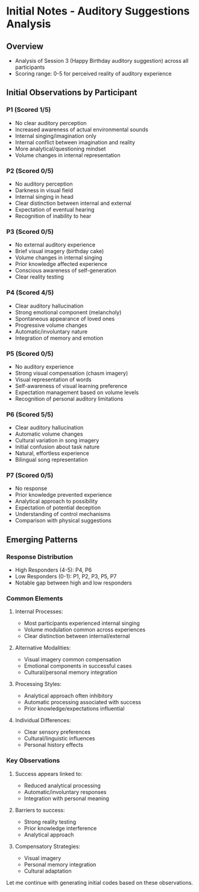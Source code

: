 # Initial Notes - Auditory Suggestions Analysis

## Overview
- Analysis of Session 3 (Happy Birthday auditory suggestion) across all participants
- Scoring range: 0-5 for perceived reality of auditory experience

## Initial Observations by Participant

### P1 (Scored 1/5)
- No clear auditory perception
- Increased awareness of actual environmental sounds
- Internal singing/imagination only
- Internal conflict between imagination and reality
- More analytical/questioning mindset
- Volume changes in internal representation

### P2 (Scored 0/5)
- No auditory perception
- Darkness in visual field
- Internal singing in head
- Clear distinction between internal and external
- Expectation of eventual hearing
- Recognition of inability to hear

### P3 (Scored 0/5)
- No external auditory experience
- Brief visual imagery (birthday cake)
- Volume changes in internal singing
- Prior knowledge affected experience
- Conscious awareness of self-generation
- Clear reality testing

### P4 (Scored 4/5)
- Clear auditory hallucination
- Strong emotional component (melancholy)
- Spontaneous appearance of loved ones
- Progressive volume changes
- Automatic/involuntary nature
- Integration of memory and emotion

### P5 (Scored 0/5)
- No auditory experience
- Strong visual compensation (chasm imagery)
- Visual representation of words
- Self-awareness of visual learning preference
- Expectation management based on volume levels
- Recognition of personal auditory limitations

### P6 (Scored 5/5)
- Clear auditory hallucination
- Automatic volume changes
- Cultural variation in song imagery
- Initial confusion about task nature
- Natural, effortless experience
- Bilingual song representation

### P7 (Scored 0/5)
- No response
- Prior knowledge prevented experience
- Analytical approach to possibility
- Expectation of potential deception
- Understanding of control mechanisms
- Comparison with physical suggestions

## Emerging Patterns

### Response Distribution
- High Responders (4-5): P4, P6
- Low Responders (0-1): P1, P2, P3, P5, P7
- Notable gap between high and low responders

### Common Elements
1. Internal Processes:
   - Most participants experienced internal singing
   - Volume modulation common across experiences
   - Clear distinction between internal/external

2. Alternative Modalities:
   - Visual imagery common compensation
   - Emotional components in successful cases
   - Cultural/personal memory integration

3. Processing Styles:
   - Analytical approach often inhibitory
   - Automatic processing associated with success
   - Prior knowledge/expectations influential

4. Individual Differences:
   - Clear sensory preferences
   - Cultural/linguistic influences
   - Personal history effects

### Key Observations
1. Success appears linked to:
   - Reduced analytical processing
   - Automatic/involuntary responses
   - Integration with personal meaning

2. Barriers to success:
   - Strong reality testing
   - Prior knowledge interference
   - Analytical approach

3. Compensatory Strategies:
   - Visual imagery
   - Personal memory integration
   - Cultural adaptation

Let me continue with generating initial codes based on these observations. 